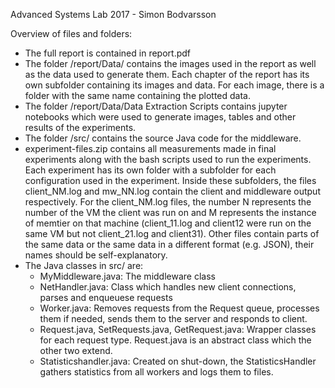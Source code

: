 Advanced Systems Lab 2017 - Simon Bodvarsson

Overview of files and folders:

- The full report is contained in report.pdf
- The folder /report/Data/ contains the images used in the report as well as the data used to generate them. Each chapter of the report has its own subfolder containing its images and data.
  For each image, there is a folder with the same name containing the plotted data.
- The folder /report/Data/Data Extraction Scripts contains jupyter notebooks which were used to
generate images, tables and other results of the experiments.
- The folder /src/ contains the source Java code for the middleware.
- experiment-files.zip contains all measurements made in final experiments along with the bash
scripts used to run the experiments. Each experiment has its own folder with a subfolder for each
configuration used in the experiment. Inside these subfolders, the files client_NM.log and mw_NN.log contain the client and middleware output respectively. For the client_NM.log files, the number N represents the number of the VM the client was run on and M represents the instance of memtier on that machine (client_11.log and client12 were run on the same VM but not client_21.log and client31). Other files contain parts of the same data or the same data in a different format (e.g. JSON), their names should be self-explanatory.
- The Java classes in src/ are: 
    - MyMiddleware.java: The middleware class
    - NetHandler.java: Class which handles new client connections, parses and enqueuese requests
    - Worker.java: Removes requests from the Request queue, processes them if needed, sends them to the server and responds to client.
    - Request.java, SetRequests.java, GetRequest.java: Wrapper classes for each request type. Request.java is an abstract class which the other two extend.
    - Statisticshandler.java: Created on shut-down, the StatisticsHandler gathers statistics from all workers and logs them to files.
